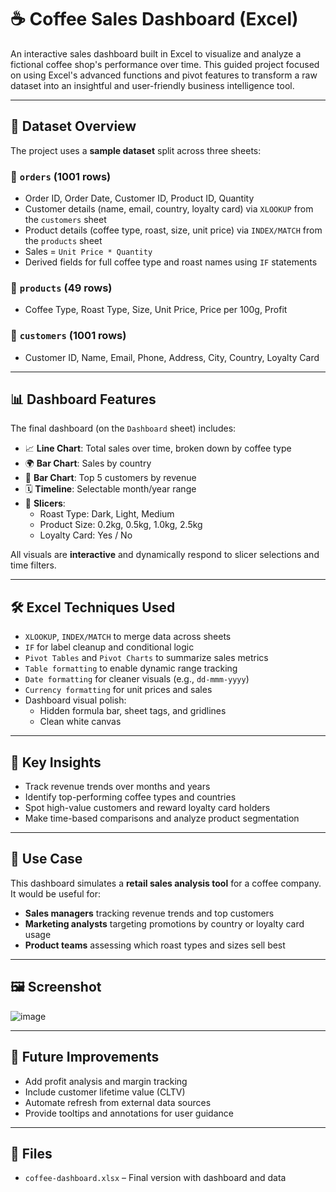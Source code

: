# ☕ Coffee Sales Dashboard (Excel)

An interactive sales dashboard built in Excel to visualize and analyze a fictional coffee shop's performance over time. This guided project focused on using Excel's advanced functions and pivot features to transform a raw dataset into an insightful and user-friendly business intelligence tool.

---

## 📁 Dataset Overview

The project uses a **sample dataset** split across three sheets:

### 🔹 `orders` (1001 rows)
- Order ID, Order Date, Customer ID, Product ID, Quantity
- Customer details (name, email, country, loyalty card) via `XLOOKUP` from the `customers` sheet
- Product details (coffee type, roast, size, unit price) via `INDEX/MATCH` from the `products` sheet
- Sales = `Unit Price * Quantity`
- Derived fields for full coffee type and roast names using `IF` statements

### 🔹 `products` (49 rows)
- Coffee Type, Roast Type, Size, Unit Price, Price per 100g, Profit

### 🔹 `customers` (1001 rows)
- Customer ID, Name, Email, Phone, Address, City, Country, Loyalty Card

---

## 📊 Dashboard Features

The final dashboard (on the `Dashboard` sheet) includes:

- 📈 **Line Chart**: Total sales over time, broken down by coffee type
- 🌍 **Bar Chart**: Sales by country
- 🧍 **Bar Chart**: Top 5 customers by revenue
- 🗓️ **Timeline**: Selectable month/year range
- 🧩 **Slicers**:
  - Roast Type: Dark, Light, Medium
  - Product Size: 0.2kg, 0.5kg, 1.0kg, 2.5kg
  - Loyalty Card: Yes / No

All visuals are **interactive** and dynamically respond to slicer selections and time filters.

---

## 🛠️ Excel Techniques Used

- `XLOOKUP`, `INDEX/MATCH` to merge data across sheets
- `IF` for label cleanup and conditional logic
- `Pivot Tables` and `Pivot Charts` to summarize sales metrics
- `Table formatting` to enable dynamic range tracking
- `Date formatting` for cleaner visuals (e.g., `dd-mmm-yyyy`)
- `Currency formatting` for unit prices and sales
- Dashboard visual polish:
  - Hidden formula bar, sheet tags, and gridlines
  - Clean white canvas

---

## 📌 Key Insights

- Track revenue trends over months and years
- Identify top-performing coffee types and countries
- Spot high-value customers and reward loyalty card holders
- Make time-based comparisons and analyze product segmentation

---

## 🎯 Use Case

This dashboard simulates a **retail sales analysis tool** for a coffee company. It would be useful for:
- **Sales managers** tracking revenue trends and top customers
- **Marketing analysts** targeting promotions by country or loyalty card usage
- **Product teams** assessing which roast types and sizes sell best

---

## 🖼️ Screenshot

![image](https://github.com/user-attachments/assets/3dca91dc-9373-49a1-bac5-f8a8ee775175)


---

## 📌 Future Improvements

- Add profit analysis and margin tracking
- Include customer lifetime value (CLTV)
- Automate refresh from external data sources
- Provide tooltips and annotations for user guidance

---

## 📂 Files

- `coffee-dashboard.xlsx` – Final version with dashboard and data

